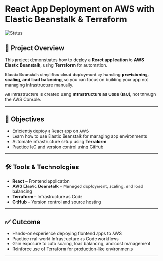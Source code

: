 # React App Deployment on AWS with Elastic Beanstalk & Terraform

![Status](https://img.shields.io/badge/status-In%20Development-yellow)

## 🚀 Project Overview

This project demonstrates how to deploy a **React application** to **AWS Elastic Beanstalk**, using **Terraform** for automation.

Elastic Beanstalk simplifies cloud deployment by handling **provisioning, scaling, and load balancing**, so you can focus on building your app not managing infrastructure manually.

All infrastructure is created using **Infrastructure as Code (IaC)**, not through the AWS Console.

---

## 🎯 Objectives

- Efficiently deploy a React app on AWS
- Learn how to use Elastic Beanstalk for managing app environments
- Automate infrastructure setup using **Terraform**
- Practice IaC and version control using GitHub

---

## 🛠 Tools & Technologies

- **React** – Frontend application
- **AWS Elastic Beanstalk** – Managed deployment, scaling, and load balancing
- **Terraform** – Infrastructure as Code
- **GitHub** – Version control and source hosting

---

## ✅ Outcome

- Hands-on experience deploying frontend apps to AWS
- Practice real-world Infrastructure as Code workflows
- Gain exposure to auto scaling, load balancing, and cost management
- Reinforce use of Terraform for production-like environments
  
---
